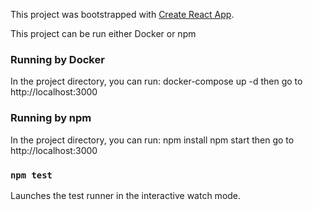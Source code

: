 This project was bootstrapped with [Create React App](https://github.com/facebook/create-react-app).

This project can be run either Docker or npm

### Running by Docker

In the project directory, you can run: docker-compose up -d
then go to http://localhost:3000

### Running by npm

In the project directory, you can run:
npm install
npm start
then go to http://localhost:3000

### `npm test`

Launches the test runner in the interactive watch mode.<br />


